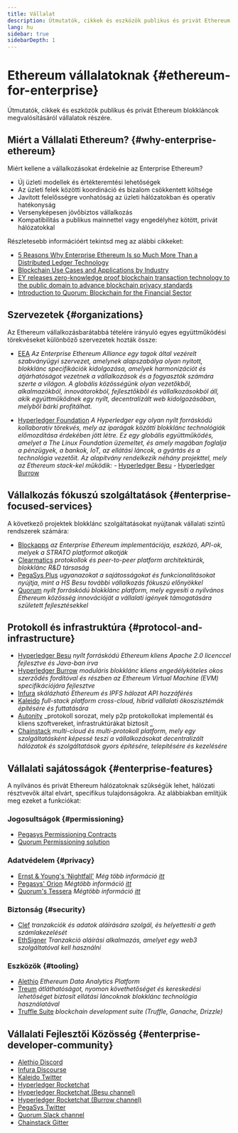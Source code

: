 ```yaml
---
title: Vállalat
description: Útmutatók, cikkek és eszközök publikus és privát Ethereum blokkláncokról vállalatok részére
lang: hu
sidebar: true
sidebarDepth: 1
---
```


# Ethereum vállalatoknak {#ethereum-for-enterprise}

<div class="featured">Útmutatók, cikkek és eszközök publikus és privát Ethereum blokkláncok megvalósításáról vállalatok részére.</div>

## Miért a Vállalati Ethereum? {#why-enterprise-ethereum}

Miért kellene a vállalkozásokat érdekelnie az Enterprise Ethereum?

- Új üzleti modellek és értékteremtési lehetőségek
- Az üzleti felek közötti koordináció és bizalom csökkentett költsége
- Javított felelősségre vonhatóság az üzleti hálózatokban és operatív hatékonyság
- Versenyképesen jövőbiztos vállalkozás
- Kompatibilitás a publikus mainnettel vagy engedélyhez kötött, privát hálózatokkal

Részletesebb információért tekintsd meg az alábbi cikkeket:

- [5 Reasons Why Enterprise Ethereum Is so Much More Than a Distributed Ledger Technology](https://media.consensys.net/5-reasons-why-enterprise-ethereum-is-so-much-more-than-a-distributed-ledger-technology-c9a89db82cb5)
- [Blockchain Use Cases and Applications by Industry](https://media.consensys.net/enterprise-ethereum-blockchain-use-cases-and-applications-by-industry-3914d1210049)
- [EY releases zero-knowledge proof blockchain transaction technology to the public domain to advance blockchain privacy standards](https://www.ey.com/en_gl/news/2019/04/ey-releases-zero-knowledge-proof-blockchain-transaction-technology-to-the-public-domain-to-advance-blockchain-privacy-standards)
- [Introduction to Quorum: Blockchain for the Financial Sector](https://medium.com/blockchain-at-berkeley/introduction-to-quorum-blockchain-for-the-financial-sector-58813f84e88c)

## Szervezetek {#organizations}

Az Ethereum vállalkozásbarátabbá tételére irányuló egyes együttműködési törekvéseket különböző szervezetek hozták össze:

- [EEA](https://entethalliance.org/) _Az Enterprise Ethereum Alliance egy tagok által vezérelt szabványügyi szervezet, amelynek alapszabálya olyan nyitott, blokklánc specifikációk kidolgozása, amelyek harmonizációt és átjárhatóságot vezetnek a vállalkozások és a fogyasztók számára szerte a világon. A globális közösségünk olyan vezetőkből, alkalmazókból, innovátorokból, fejlesztőkből és vállalkozásokból áll, akik együttműködnek egy nyílt, decentralizált web kidolgozásában, melyből bárki profitálhat._

- [Hyperledger Foundation](https://hyperledger.org) _A Hyperledger egy olyan nyílt forráskódú kollaboratív törekvés, mely az iparágak közötti blokklánc technológiák előmozdítása érdekében jött létre. Ez egy globális együttműködés, amelyet a The Linux Foundation üzemeltet, és amely magában foglalja a pénzügyek, a bankok, IoT, az ellátási láncok, a gyártás és a technológia vezetőit._ _Az alapítvány rendelkezik néhány projekttel, mely az Ethereum stack-kel működik:_ - [Hyperledger Besu](https://www.hyperledger.org/blog/2019/08/29/announcing-hyperledger-besu) - [Hyperledger Burrow](https://www.hyperledger.org/projects/hyperledger-burrow)

## Vállalkozás fókuszú szolgáltatások {#enterprise-focused-services}

A következő projektek blokklánc szolgáltatásokat nyújtanak vállalati szintű rendszerek számára:

- [Blockapps](https://blockapps.net/) _az Enterprise Ethereum implementációja, eszközö, API-ok, melyek a STRATO platformot alkotják_
- [Clearmatics](https://www.clearmatics.com/about) _protokollok és peer-to-peer platform architektúrák, blokklánc R&D társaság_
- [PegaSys Plus](https://pegasys.tech/enterprise/) _ugyanazokat a sajátosságokat és funkcionalitásokat nyújtja, mint a HS Besu további vállalkozás fókuszú előnyökkel_
- [Quorum](https://www.goquorum.com/) _nyílt forráskódú blokklánc platform, mely egyesíti a nyilvános Ethereum közösség innovációját a vállalati igények támogatására született fejlesztésekkel_

## Protokoll és infrastruktúra {#protocol-and-infrastructure}

- [Hyperledger Besu](https://www.hyperledger.org/projects/besu) _nyílt forráskódú Ethereum kliens Apache 2.0 licenccel fejlesztve és Java-ban írva_
- [Hyperledger Burrow](https://www.hyperledger.org/projects/hyperledger-burrow) _moduláris blokklánc kliens engedélyköteles okos szerződés fordítóval és részben az Ethereum Virtual Machine (EVM) specifikációjára fejlesztve_
- [Infura](https://infura.io/) _skálázható Ethereum és IPFS hálozat API hozzáférés_
- [Kaleido](https://kaleido.io/) _full-stack platform cross-cloud, hibrid vállalati ökoszisztémák építésére és futtatására_
- [Autonity](https://www.clearmatics.com/about/) _protokoll sorozat, mely p2p protokollokat implementál és kliens szoftvereket, infrastruktúrákat biztosít _
- [Chainstack](https://chainstack.com/) _multi-cloud és multi-protokoll platform, mely egy szolgáltatásként képessé teszi a vállalkozásokat decentralizált hálózatok és szolgáltatások gyors építésére, telepítésére és kezelésére_

## Vállalati sajátosságok {#enterprise-features}

A nyilvános és privát Ethereum hálózatoknak szűkségük lehet, hálózati résztvevők által elvárt, specifikus tulajdonságokra. Az alábbiakban említjük meg ezeket a funkciókat:

### Jogosultságok {#permissioning}

- [Pegasys Permissioning Contracts](https://github.com/PegaSysEng/permissioning-smart-contracts)
- [Quorum Permissioning solution](https://github.com/jpmorganchase/quorum/wiki/Security)

### Adatvédelem {#privacy}

- [Ernst & Young's ‘Nightfall'](https://github.com/EYBlockchain/nightfall) _Még több információ [itt](https://bravenewcoin.com/insights/ernst-and-young-rolls-out-'nightfall-to-enable-private-transactions-on)_
- [Pegasys' Orion](https://docs.pantheon.pegasys.tech/en/stable/Concepts/Privacy/Privacy-Overview/) _Mégtöbb információ [itt](https://pegasys.tech/privacy-in-pantheon-how-it-works-and-why-your-enterprise-should-care/)_
- [Quorum's Tessera](https://docs.goquorum.com/en/latest/Privacy/Tessera/Tessera/) _Mégtöbb információ [itt](https://github.com/jpmorganchase/tessera/wiki/How-Tessera-works)_

### Biztonság {#security}

- [Clef](https://geth.ethereum.org/clef/Overview) _tranzakciók és adatok aláírására szolgál, és helyettesíti a geth számlakezelését_
- [EthSigner](https://gitter.im/PegaSysEng/EthSigner) _Tranzakció aláírási alkalmazás, amelyet egy web3 szolgáltatóval kell használni_

### Eszközök {#tooling}

- [Alethio](https://github.com/ethereum/aleth/) _Ethereum Data Analytics Platform_
- [Treum](https://treum.io/) _átláthatóságot, nyomon követhetőséget és kereskedési lehetőséget biztosít ellátási láncoknak blokklánc technológia használatával_
- [Truffle Suite](https://trufflesuite.com) _blockchain development suite (Truffle, Ganache, Drizzle)_

## Vállalati Fejlesztői Közösség {#enterprise-developer-community}

- [Alethio Discord](https://discord.gg/d2t8NuU)
- [Infura Discourse](https://community.infura.io/)
- [Kaleido Twitter](https://twitter.com/Kaleido_io)
- [Hyperledger Rocketchat](https://chat.hyperledger.org/)
- [Hyperledger Rocketchat (Besu channel)](https://chat.hyperledger.org/channel/besu)
- [Hyperledger Rocketchat (Burrow channel)](https://chat.hyperledger.org/channel/burrow)
- [PegaSys Twitter](https://twitter.com/Kaleido_io)
- [Quorum Slack channel](http://bit.ly/quorum-slack)
- [Chainstack Gitter](https://gitter.im/chainstack/Lobby)
